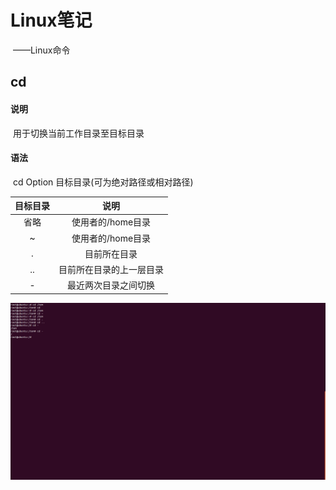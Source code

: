 # Linux笔记

​				——Linux命令

## cd

#### 说明

​		用于切换当前工作目录至目标目录

#### 语法

​		cd Option 目标目录(可为绝对路径或相对路径)

| 目标目录 |           说明           |
| :------: | :----------------------: |
|   省略   |    使用者的/home目录     |
|    ~     |    使用者的/home目录     |
|    .     |       目前所在目录       |
|    ..    | 目前所在目录的上一层目录 |
|    -     |   最近两次目录之间切换   |

![chgrp](image/cd.png)